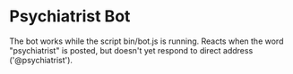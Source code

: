 # Psychiatrist Bot
The bot works while the script bin/bot.js is running. Reacts when the word "psychiatrist" is posted, but doesn't yet respond to direct address ('@psychiatrist').
